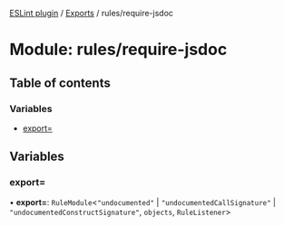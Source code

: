 [ESLint plugin](../index.md) / [Exports](../modules.md) / rules/require-jsdoc

# Module: rules/require-jsdoc

## Table of contents

### Variables

- [export&#x3D;](rules_require_jsdoc.md#export&#x3D;)

## Variables

### export&#x3D;

• **export=**: `RuleModule`<``"undocumented"`` \| ``"undocumentedCallSignature"`` \| ``"undocumentedConstructSignature"``, `objects`, `RuleListener`\>
